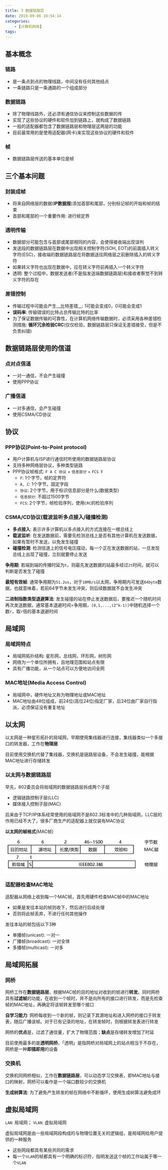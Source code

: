 ```yaml
---
title: 3 数据链路层
date: 2019-09-06 10:54:14
categories: 
    - [计算机网络]
tags:
---
```

## 基本概念
### 链路
- 是一条点到点的物理线路，中间没有任何其他结点
- 一条链路只是一条通路的一个组成部分

### 数据链路
- 除了物理线路外，还必须有通信协议来控制这些数据的传 
- 实现了这些协议的硬件和软件加到链路上，就构成了数据链路
- 一般的适配器都包含了数据链路层和物理层这两层的功能
- 目前最常用的是使用适配器(网卡)来实现这些协议的硬件和软件

### 帧
- 数据链路层传送的基本单位是帧

## 三个基本问题
### 封装成帧
- 将来自网络层的数据(__IP数据报__)添加首部和尾部，分别标记帧的开始和帧的结束
- 首部和尾部的一个重要作用: 进行帧定界

### 透明传输
- 数据部分可能包含与首部或尾部相同的内容，会使得接收端出现误判
- 发送段的数据链路层在数据中出现相关控制字符(SOH, EOT)的前面插入转义字符(ESC)，接收端的数据链路层在将数据送往网络层之前删除插入的转义字符
- 如果转义字符也出现在数据中，应在转义字符前再插入一个转义字符
- 透明: 整个过程中，数据发送者(不是指发送端数据链路层)和接收者察觉不到转义字符的存在

### 差错控制
- 传输过程中可能会产生__比特差错__: 1可能会变成0，0可能会变成1
- __误码率__: 传输错误的比特占总传输比特的比率
- 为了保证数据传输的可靠性，在计算机网络传输数据时，必须采用各种差错检测措施: __循环冗余检验CRC__(仅仅检验，数据链路层只保证无差错接受，但是不负责纠错)

## 数据链路层使用的信道
### 点对点信道
- 一对一通信，不会产生碰撞
- 使用PPP协议

### 广播信道
- 一对多通信，会产生碰撞
- 使用CSMA/CD协议

## 协议
### PPP协议(Point-to-Point protocol)
- 用户计算机与ISP进行通信时所使用的数据链路层协议
- 支持多种网络层协议，多种类型链路
- PPP协议帧格式: `F A C 协议` + `信息部分` + `FCS F`
    + `F`: 1个字节，帧的定界符
    + `A, C`: 1个字节，固定字段
    + `协议`: 2个字节，用于标识信息部分是什么(数据类型)
    + `信息部分`: 不超过1500字节
    + `FCS`: 2个字节，帧检验序列，使用`CRC`的检验序列

### CSMA/CD协议(载波监听多点接入/碰撞检测)
- __多点接入__: 表示许多计算机以多点接入的方式连接在一根总线上
- __载波监听__: 在发送数据前，需要先检测总线上是否有其他计算机在发送数据，如果有暂时不发送，以免发生碰撞
- __碰撞检测__: 检测信道上的信号电压摆动，每一个正在发送数据的站，一旦发现总线上出现了碰撞，立刻就要停止发送

__争用期__: 若端到端的传播时延为`t`，则最先发送数据的站最多经过`2t`时间，就可以判断是否发生了碰撞

__最短有效帧__: 通常争用期为`51.2us`，对于`10Mb/s`以太网，争用期内可发送`64byte`数据，也就意味着，若前64字节未发生冲突，则后续数据就不会发生冲突

__二进制指数类型退避算法__: 发生碰撞的站在停止发送数据后，要推迟一个随机时间再次发送数据，通常基本退避时间=争用期，`[0,1,...,(2^k-1)]`中随机选择一个数`r`，取`r`倍的基本退避时间

## 局域网
### 局域网特点
- 局域网拓扑结构: 星形网，总线网，环形网，树形网
- 网络为一个单位所拥有，且地理范围和站点有限
- 具有广播功能，从一个站点可以方便地访问全网

### MAC地址(Media Access Control)
- 局域网中，硬件地址又称为物理地址或MAC地址
- MAC地址由48位组成，前24位(高位24位)指定厂家，后24位由厂家自行指派，必须保证没有重复地址

## 以太网
以太网是一种星形拓扑的局域网，早期使用集线器进行连接，集线器类似一个多接口的转发器，工作在**物理层**

目前使用交换机代替了集线器，交换机是链路层设备，不会发生碰撞，能根据MAC地址进行存储转发

### 以太网与数据链路层
早先，802委员会将局域网的数据链路层拆成两个子层
- 逻辑链路控制子层(LLC)
- 媒体接入控制子层(MAC)

后来由于TCP/IP体系经常使用的局域网不是802.3标准中的几种局域网，LLC层的作用已经不大了，很多厂商生产的适配器上就仅装有MAC协议

__以太网的帧格式__(MAC帧)
![以太网帧格式](/img/以太网帧格式.png)

### 适配器检查MAC地址
适配器从网络上收到每一个MAC帧，首先用硬件检查MAC帧中的MAC地址
- 如果是发往本站的帧则收下，然后进行后续处理
- 否则将此帧丢弃，不进行任何其他操作

发往本站的帧包括以下3种
- 单播帧(unicast): 一对一
- 广播帧(broadcast): 一对全体
- 多播帧(multicast): 一对多

## 局域网拓展
### 网桥
网桥工作在**数据链路层**，根据MAC帧的目的地址对收到的帧进行**转发**。同时网桥具有**过滤帧**的功能，在收到一个帧时，并不是向所有的接口进行转发，而是先检查帧的MAC地址，再确定将该帧转发至哪个接口

**自学习能力**: 网桥每收到一个新的帧，则记录下其源地址和进入网桥的接口于转发表，随后广播该帧。对于已有记录的地址，在转发帧时，则根据转发表进行转发

网桥的**优点**是，过滤了通信量，扩大了物理范围；**缺点**是存储转发增加了时延

目前使用最多的是**透明网桥**，「透明」是指网桥对局域网上的站点相当于不存在，网桥是一种**即插即用**的设备

### 交换机
交换机同网桥相似，工作在**数据链路层**，可以动态学习交换表，即MAC地址与接口的映射，网桥可以看作是一个端口数较少的交换机

**生成树算法**: 为了避免产生转发的帧在网络中不断循环，使用生成树算法避免成环

## 虚拟局域网
`LAN`: 局域网； `VLAN`: 虚拟局域网

虚拟局域网是由一些局域网段构成的与物理位置无关的逻辑组，是局域网给用户提供的一种服务

- 这些网段都具有某些共同的需求
- 每一个`VLAN`的帧都具有一个明确的标识符，指明发送这个帧的工作站属于哪一个`VLAN`

